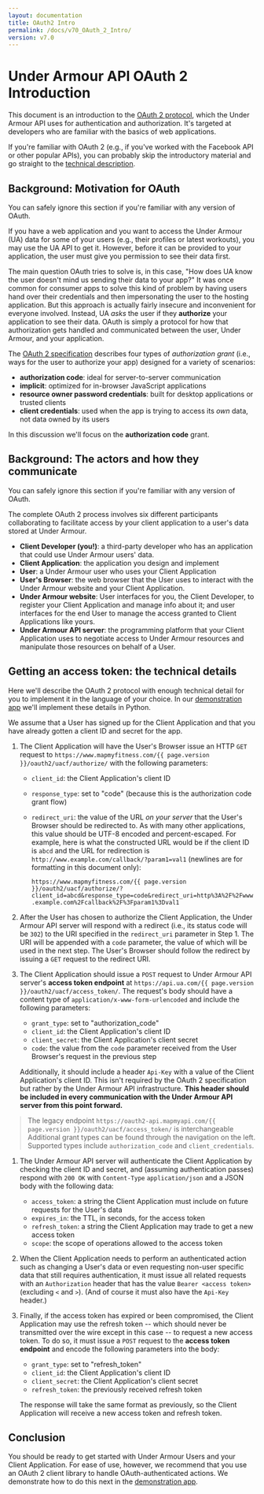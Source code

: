 ```yaml
---
layout: documentation
title: OAuth2 Intro
permalink: /docs/v70_OAuth_2_Intro/
version: v7.0
---
```


# Under Armour API OAuth 2 Introduction

This document is an introduction to the [OAuth 2 protocol], which the
Under Armour API uses for authentication and authorization. It's targeted at
developers who are familiar with the basics of web applications.

If you're familiar with OAuth 2 (e.g., if you've worked with the Facebook API or
other popular APIs), you can probably skip the introductory material and go
straight to the [technical description](#tech_desc).

[OAuth 2 protocol]: http://tools.ietf.org/html/rfc6749


## Background: Motivation for OAuth

You can safely ignore this section if you're familiar with any version of OAuth.

If you have a web application and you want to access the Under Armour (UA) data
for some of your users (e.g., their profiles or latest workouts), you may use
the UA API to get it. However, before it can be provided to your application,
the user must give you permission to see their data first.

The main question OAuth tries to solve is, in this case, "How does UA know the
user doesn't mind us sending their data to your app?" It was once common for
consumer apps to solve this kind of problem by having users hand over their
credentials and then impersonating the user to the hosting application. But this
approach is actually fairly insecure and inconvenient for everyone involved.
Instead, UA *asks* the user if they **authorize** your application to see their
data. OAuth is simply a protocol for how that authorization gets handled and
communicated between the user, Under Armour, and your application.

The [OAuth 2 specification](http://tools.ietf.org/html/rfc6749) describes four types of
*authorization grant* (i.e., ways for the user to authorize your app) designed
for a variety of scenarios:

  * **authorization code**: ideal for server-to-server communication
  * **implicit**: optimized for in-browser JavaScript applications
  * **resource owner password credentials**: built for desktop applications or
    trusted clients
  * **client credentials**: used when the app is trying to access its *own*
    data, not data owned by its users

In this discussion we'll focus on the **authorization code** grant.


## Background: The actors and how they communicate

You can safely ignore this section if you're familiar with any version of OAuth.

The complete OAuth 2 process involves six different participants collaborating
to facilitate access by your client application to a user's data stored at
Under Armour.

  * **Client Developer (you!)**: a third-party developer who has an application
    that could use Under Armour users' data.
  * **Client Application**: the application you design and implement
  * **User**: a Under Armour user who uses your Client Application
  * **User's Browser**: the web browser that the User uses to interact with the
    Under Armour website and your Client Application.
  * **Under Armour website**: User interfaces for you, the Client Developer, to 
    register your Client Application and manage info about it; and user 
    interfaces for the end User to manage the access granted to Client
    Applications like yours.
  * **Under Armour API server**: the programming platform that your Client
    Application uses to negotiate access to Under Armour resources and
    manipulate those resources on behalf of a User.


## <a name="tech_desc"></a>Getting an access token: the technical details
Here we'll describe the OAuth 2 protocol with enough technical detail for you to
implement it in the language of your choice. In our [demonstration app] we'll
implement these details in Python.

We assume that a User has signed up for the Client Application and that you have
already gotten a client ID and secret for the app.

1. The Client Application will have the User's Browser issue an HTTP `GET`
request to `https://www.mapmyfitness.com/{{ page.version }}/oauth2/uacf/authorize/` with the
following parameters:
    * `client_id`: the Client Application's client ID
    * `response_type`: set to "code" (because this is the authorization code
       grant flow)
    * `redirect_uri`: the value of the URL *on your server* that the User's
       Browser should be redirected to. As with many other applications, this
       value should be UTF-8 encoded and percent-escaped. For example, here is
       what the constructed URL would be if the client ID is `abcd` and the URL
       for redirection is `http://www.example.com/callback/?param1=val1`
       (newlines are for formatting in this document only):

       `https://www.mapmyfitness.com/{{ page.version }}/oauth2/uacf/authorize/?client_id=abcd&response_type=code&redirect_uri=http%3A%2F%2Fwww.example.com%2Fcallback%2F%3Fparam1%3Dval1`

1. After the User has chosen to authorize the Client Application, the
Under Armour API server will respond with a redirect (i.e., its status code will
be `302`) to the URI specified in the `redirect_uri` parameter in Step 1. The
URI will be appended with a `code` parameter, the value of which will be used in
the next step. The User's Browser should follow the redirect by issuing a `GET`
request to the redirect URI.

1. The Client Application should issue a `POST` request to Under Armour API
server's **access token endpoint** at
`https://api.ua.com/{{ page.version }}/oauth2/uacf/access_token/`. The request's body
should have a content type of `application/x-www-form-urlencoded` and include
the following parameters:
    * `grant_type`: set to "authorization_code"
    * `client_id`: the Client Application's client ID
    * `client_secret`: the Client Application's client secret
    * `code`: the value from the `code` parameter received from the User
       Browser's request in the previous step

    Additionally, it should include a header `Api-Key` with a value of the
    Client Application's client ID. This isn't required by the OAuth 2
    specification but rather by the Under Armour API infrastructure. **This
    header should be included in every communication with the Under Armour API
    server from this point forward.**
    
> The legacy endpoint `https://oauth2-api.mapmyapi.com/{{ page.version }}/oauth2/uacf/access_token/` is interchangeable
> Additional grant types can be found through the navigation on the left. Supported
> types include `authorization_code` and `client_credentials`.

1. The Under Armour API server will authenticate the Client Application by
checking the client ID and secret, and (assuming authentication passes) respond
with `200 OK` with `Content-Type` `application/json` and a JSON body with the
following data:
    * `access_token`: a string the Client Application must include on future
      requests for the User's data
    * `expires_in`: the TTL, in seconds, for the access token
    * `refresh_token`: a string the Client Application may trade to get a new
      access token
    * `scope`: the scope of operations allowed to the access token

1. When the Client Application needs to perform an authenticated action such as
changing a User's data or even requesting non-user specific data that still
requires authentication, it must issue all related requests with an
`Authorization` header that has the value `Bearer <access token>` (excluding `<`
and `>`). (And of course it must also have the `Api-Key` header.)

1. Finally, if the access token has expired or been compromised, the Client
Application may use the refresh token -- which should never be transmitted over
the wire except in this case -- to request a new access token. To do so, it must
issue a `POST` request to the **access token endpoint** and encode the following
parameters into the body:
    * `grant_type`: set to "refresh_token"
    * `client_id`: the Client Application's client ID
    * `client_secret`: the Client Application's client secret
    * `refresh_token`: the previously received refresh token

    The response will take the same format as previously, so the Client
    Application will receive a new access token and refresh token.

[demonstration app]: /docs/v71_OAuth_2_Demo


## Conclusion

You should be ready to get started with Under Armour Users and your Client
Application. For ease of use, however, we recommend that you use an OAuth 2
client library to handle OAuth-authenticated actions. We demonstrate how to do
this next in the [demonstration app].
